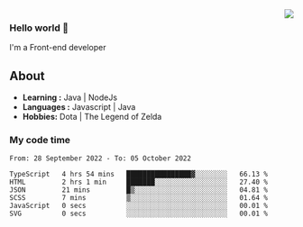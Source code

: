 <img align='right' src="https://github-readme-stats.vercel.app/api?username=jumodada&show_icons=true&theme=vue">

### Hello world 👋

I'm a Front-end developer 
    
## About
-  **Learning :** Java | NodeJs
-  **Languages :** Javascript | Java
-  **Hobbies:** Dota | The Legend of Zelda

### My code time

<!--START_SECTION:waka-->

```text
From: 28 September 2022 - To: 05 October 2022

TypeScript   4 hrs 54 mins   ████████████████▓░░░░░░░░   66.13 %
HTML         2 hrs 1 min     ███████░░░░░░░░░░░░░░░░░░   27.40 %
JSON         21 mins         █▒░░░░░░░░░░░░░░░░░░░░░░░   04.81 %
SCSS         7 mins          ▒░░░░░░░░░░░░░░░░░░░░░░░░   01.64 %
JavaScript   0 secs          ░░░░░░░░░░░░░░░░░░░░░░░░░   00.01 %
SVG          0 secs          ░░░░░░░░░░░░░░░░░░░░░░░░░   00.01 %
```

<!--END_SECTION:waka-->
